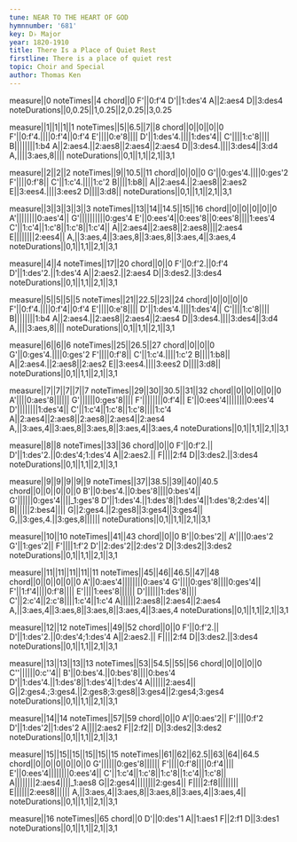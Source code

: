 ```yaml
---
tune: NEAR TO THE HEART OF GOD
hymnnumber: '681'
key: D♭ Major
year: 1820-1910
title: There Is a Place of Quiet Rest
firstline: There is a place of quiet rest
topic: Choir and Special
author: Thomas Ken
---
```

measure||0
noteTimes||4
chord||0
F'||0:f'4
D'||1:des'4
A||2:aes4
D||3:des4
noteDurations||0,0.25||1,0.25||2,0.25||3,0.25

measure||1||1||1||1
noteTimes||5||6.5||7||8
chord||0||0||0||0
F'||0:f'4.||||0:f'4||0:f'4
E'||||0:e'8||||
D'||1:des'4.||||1:des'4||
C'||||1:c'8||||
B||||||||1:b4
A||2:aes4.||2:aes8||2:aes4||2:aes4
D||3:des4.||||3:des4||3:d4
A,||||3:aes,8||||
noteDurations||0,1||1,1||2,1||3,1

measure||2||2||2
noteTimes||9||10.5||11
chord||0||0||0
G'||0:ges'4.||||0:ges'2
F'||||0:f'8||
C'||1:c'4.||||1:c'2
B||||1:b8||
A||2:aes4.||2:aes8||2:aes2
E||3:ees4.||||3:ees2
D||||3:d8||
noteDurations||0,1||1,1||2,1||3,1

measure||3||3||3||3||3
noteTimes||13||14||14.5||15||16
chord||0||0||0||0||0
A'||||||||0:aes'4||
G'||||||||||0:ges'4
E'||0:ees'4||0:ees'8||0:ees'8||||1:ees'4
C'||1:c'4||1:c'8||1:c'8||1:c'4||
A||2:aes4||2:aes8||2:aes8||||2:aes4
E||||||||2:ees4||
A,||3:aes,4||3:aes,8||3:aes,8||3:aes,4||3:aes,4
noteDurations||0,1||1,1||2,1||3,1

measure||4||4
noteTimes||17||20
chord||0||0
F'||0:f'2.||0:f'4
D'||1:des'2.||1:des'4
A||2:aes2.||2:aes4
D||3:des2.||3:des4
noteDurations||0,1||1,1||2,1||3,1

measure||5||5||5||5
noteTimes||21||22.5||23||24
chord||0||0||0||0
F'||0:f'4.||||0:f'4||0:f'4
E'||||0:e'8||||
D'||1:des'4.||||1:des'4||
C'||||1:c'8||||
B||||||||1:b4
A||2:aes4.||2:aes8||2:aes4||2:aes4
D||3:des4.||||3:des4||3:d4
A,||||3:aes,8||||
noteDurations||0,1||1,1||2,1||3,1

measure||6||6||6
noteTimes||25||26.5||27
chord||0||0||0
G'||0:ges'4.||||0:ges'2
F'||||0:f'8||
C'||1:c'4.||||1:c'2
B||||1:b8||
A||2:aes4.||2:aes8||2:aes2
E||3:ees4.||||3:ees2
D||||3:d8||
noteDurations||0,1||1,1||2,1||3,1

measure||7||7||7||7||7
noteTimes||29||30||30.5||31||32
chord||0||0||0||0||0
A'||||0:aes'8||||||
G'||||||0:ges'8||||
F'||||||||0:f'4||
E'||0:ees'4||||||||0:ees'4
D'||||||||1:des'4||
C'||1:c'4||1:c'8||1:c'8||||1:c'4
A||2:aes4||2:aes8||2:aes8||2:aes4||2:aes4
A,||3:aes,4||3:aes,8||3:aes,8||3:aes,4||3:aes,4
noteDurations||0,1||1,1||2,1||3,1

measure||8||8
noteTimes||33||36
chord||0||0
F'||0:f'2.||
D'||1:des'2.||0:des'4;1:des'4
A||2:aes2.||
F||||2:f4
D||3:des2.||3:des4
noteDurations||0,1||1,1||2,1||3,1

measure||9||9||9||9||9
noteTimes||37||38.5||39||40||40.5
chord||0||0||0||0||0
B'||0:bes'4.||0:bes'8||||0:bes'4||
G'||||||0:ges'4||||_1:ges'8
D'||1:des'4.||1:des'8||1:des'4||1:des'8;2:des'4||
B||||||2:bes4||||
G||2:ges4.||2:ges8||3:ges4||3:ges4||
G,||3:ges,4.||3:ges,8||||||
noteDurations||0,1||1,1||2,1||3,1

measure||10||10
noteTimes||41||43
chord||0||0
B'||0:bes'2||
A'||||0:aes'2
G'||1:ges'2||
F'||||1:f'2
D'||2:des'2||2:des'2
D||3:des2||3:des2
noteDurations||0,1||1,1||2,1||3,1

measure||11||11||11||11||11
noteTimes||45||46||46.5||47||48
chord||0||0||0||0||0
A'||0:aes'4||||||||0:aes'4
G'||||0:ges'8||||0:ges'4||
F'||1:f'4||||0:f'8||||
E'||||1:ees'8||||||
D'||||||1:des'8||||
C'||2:c'4||2:c'8||||1:c'4||1:c'4
A||||||2:aes8||2:aes4||2:aes4
A,||3:aes,4||3:aes,8||3:aes,8||3:aes,4||3:aes,4
noteDurations||0,1||1,1||2,1||3,1

measure||12||12
noteTimes||49||52
chord||0||0
F'||0:f'2.||
D'||1:des'2.||0:des'4;1:des'4
A||2:aes2.||
F||||2:f4
D||3:des2.||3:des4
noteDurations||0,1||1,1||2,1||3,1

measure||13||13||13||13
noteTimes||53||54.5||55||56
chord||0||0||0||0
C''||||||0:c''4||
B'||0:bes'4.||0:bes'8||||0:bes'4
D'||1:des'4.||1:des'8||1:des'4||1:des'4
A||||||2:aes4||
G||2:ges4.;3:ges4.||2:ges8;3:ges8||3:ges4||2:ges4;3:ges4
noteDurations||0,1||1,1||2,1||3,1

measure||14||14
noteTimes||57||59
chord||0||0
A'||0:aes'2||
F'||||0:f'2
D'||1:des'2||1:des'2
A||||2:aes2
F||2:f2||
D||3:des2||3:des2
noteDurations||0,1||1,1||2,1||3,1

measure||15||15||15||15||15||15
noteTimes||61||62||62.5||63||64||64.5
chord||0||0||0||0||0||0
G'||||||0:ges'8||||||
F'||||0:f'8||||0:f'4||||
E'||0:ees'4||||||||0:ees'4||
C'||1:c'4||1:c'8||1:c'8||1:c'4||1:c'8||
A||||||||2:aes4||||_1:aes8
G||2:ges4||||||||2:ges4||
F||||2:f8||||||||
E||||||2:ees8||||||
A,||3:aes,4||3:aes,8||3:aes,8||3:aes,4||3:aes,4||
noteDurations||0,1||1,1||2,1||3,1

measure||16
noteTimes||65
chord||0
D'||0:des'1
A||1:aes1
F||2:f1
D||3:des1
noteDurations||0,1||1,1||2,1||3,1

